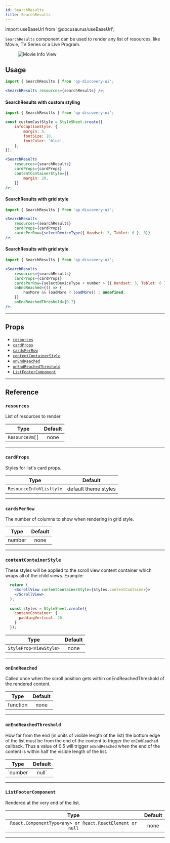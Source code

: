 ```yaml
---
id: SearchResults
title: SearchResults
---
```


import useBaseUrl from '@docusaurus/useBaseUrl';

`SearchResults` component can be used to render any list of resources, like Movie, TV Series or a Live Program.

<div className="text--center">
  <figure>
    <img src={useBaseUrl('img/components/search.png')} alt="Movie Info View" />
  </figure>
</div>

## Usage

```jsx
import { SearchResults } from 'qp-discovery-ui';

<SearchResults resources={searchResults} />;
```

#### SearchResults with custom styling

```jsx {14-16}
import { SearchResults } from 'qp-discovery-ui';

const customCastStyle = StyleSheet.create({
    infoCaptionStyle: {
        margin: 5,
        fontSize: 10,
        fontColor: 'blue',
    },
});

<SearchResults
    resources={searchResults}
    cardProps={cardProps}
    contentContainerStyle={{
        margin: 20,
    }}
/>;
```

#### SearchResults with grid style

```jsx {6}
import { SearchResults } from 'qp-discovery-ui';

<SearchResults
    resources={searchResults}
    cardProps={cardProps}
    cardsPerRow={selectDeviceType({ Handset: 3, Tablet: 6 }, 8)}
/>;
```

#### SearchResults with grid style

```jsx {7-10}
import { SearchResults } from 'qp-discovery-ui';

<SearchResults
    resources={searchResults}
    cardProps={cardProps}
    cardsPerRow={selectDeviceType < number > ({ Handset: 3, Tablet: 6 }, 8)}
    onEndReached={() => {
        hasMore && loadMore ? loadMore() : undefined;
    }}
    onEndReachedThreshold={0.7}
/>;
```

---

## Props

-   [`resources`](#resources)
-   [`cardProps`](#cardProps)
-   [`cardsPerRow`](#cardsPerRow)
-   [`contentContainerStyle`](#contentContainerStyle)
-   [`onEndReached`](#onEndReached)
-   [`onEndReachedThreshold`](#onEndReachedThreshold)
-   [`ListFooterComponent`](#ListFooterComponent)

---

## Reference

### `resources`

List of resources to render

|      Type      | Default |
| :------------: | :-----: |
| `ResourceVm[]` |  none   |

---

### `cardProps`

Styles for list's card props.

|          Type           |       Default        |
| :---------------------: | :------------------: |
| `ResourceInfoVListtyle` | default theme styles |

---

### `cardsPerRow`

The number of columns to show when rendering in grid style.

|  Type  | Default |
| :----: | :-----: |
| number |  none   |

---

### `contentContainerStyle`

These styles will be applied to the scroll view content container which
wraps all of the child views. Example:

```jsx
  return (
    <ScrollView contentContainerStyle={styles.contentContainer}>
    </ScrollView>
  );
  ...
  const styles = StyleSheet.create({
    contentContainer: {
      paddingVertical: 20
    }
  });
```

|          Type          | Default |
| :--------------------: | :-----: |
| `StyleProp<ViewStyle>` |  none   |

---

### `onEndReached`

Called once when the scroll position gets within onEndReachedThreshold of the rendered content.

|   Type   | Default |
| :------: | :-----: |
| function |  none   |

---

### `onEndReachedThreshold`

How far from the end (in units of visible length of the list) the bottom edge of the
list must be from the end of the content to trigger the `onEndReached` callback.
Thus a value of 0.5 will trigger `onEndReached` when the end of the content is
within half the visible length of the list.

|      Type       | Default |
| :-------------: | :-----: |
| `number | null` |    1    |

---

### `ListFooterComponent`

Rendered at the very end of the list.

|                           Type                           | Default |
| :------------------------------------------------------: | :-----: |
| `React.ComponentType<any> or React.ReactElement or null` |  none   |

---
